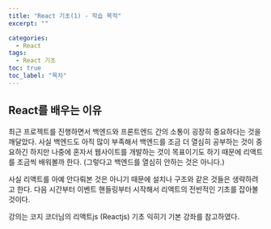 ```yaml
---
title: "React 기초(1) - 학습 목적"
excerpt: ""

categories:
  - React
tags:
  - React 기초
toc: true
toc_label: "목차"
---
```


## React를 배우는 이유

최근 프로젝트를 진행하면서 백엔드와 프론트엔드 간의 소통이 굉장히 중요하다는 것을 깨달았다. 사실 백엔드도 아직 많이 부족해서 백엔드를 조금 더 열심히 공부하는 것이 중요하긴 하지만 나중에 혼자서 웹사이트를 개발하는 것이 목표이기도 하기 때문에 리액트를 조금씩 배워볼까 한다. (그렇다고 백엔드를 열심히 안하는 것은 아니다.)

사실 리액트를 아예 안다뤄본 것은 아니기 때문에 설치나 구조와 같은 것들은 생략하려고 한다. 다음 시간부터 이벤트 핸들링부터 시작해서 리액트의 전반적인 기초를 잡아볼 것이다.

강의는 코지 코더님의 <a href="https://www.youtube.com/playlist?list=PLB7CpjPWqHOuf62H44TMkMIsqfkIzcEcX"></a>리액트js (Reactjs) 기초 익히기 기본 강좌</a>를 참고하였다. 